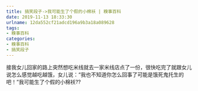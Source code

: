 ```yaml
---
title: 搞笑段子->我可能生了个假的小棉袄 | 糗事百科
date: 2019-11-13 18:33:30
urlname: 12da552cf21adcd196a9b3a18a089628
tags: 
- 糗事百科
categories:
- 糗事百科
- 搞笑段子
---
```

接我女儿回家的路上突然想吃米线就去一家米线店点了一份，很快吃完了就跟女儿说怎么感觉越吃越饿，女儿说：“我也不知道你怎么回事了可能是饿死鬼托生的吧！”我可能生了个假的小棉袄??


